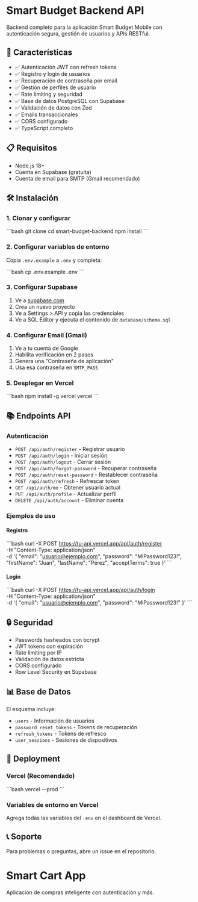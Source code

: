 # Smart Budget Backend API

Backend completo para la aplicación Smart Budget Mobile con autenticación segura, gestión de usuarios y APIs RESTful.

## 🚀 Características

- ✅ Autenticación JWT con refresh tokens
- ✅ Registro y login de usuarios
- ✅ Recuperación de contraseña por email
- ✅ Gestión de perfiles de usuario
- ✅ Rate limiting y seguridad
- ✅ Base de datos PostgreSQL con Supabase
- ✅ Validación de datos con Zod
- ✅ Emails transaccionales
- ✅ CORS configurado
- ✅ TypeScript completo

## 📋 Requisitos

- Node.js 18+
- Cuenta en Supabase (gratuita)
- Cuenta de email para SMTP (Gmail recomendado)

## 🛠️ Instalación

### 1. Clonar y configurar

\`\`\`bash
git clone <tu-repo>
cd smart-budget-backend
npm install
\`\`\`

### 2. Configurar variables de entorno

Copia `.env.example` a `.env` y completa:

\`\`\`bash
cp .env.example .env
\`\`\`

### 3. Configurar Supabase

1. Ve a [supabase.com](https://supabase.com)
2. Crea un nuevo proyecto
3. Ve a Settings > API y copia las credenciales
4. Ve a SQL Editor y ejecuta el contenido de `database/schema.sql`

### 4. Configurar Email (Gmail)

1. Ve a tu cuenta de Google
2. Habilita verificación en 2 pasos
3. Genera una "Contraseña de aplicación"
4. Usa esa contraseña en `SMTP_PASS`

### 5. Desplegar en Vercel

\`\`\`bash
npm install -g vercel
vercel
\`\`\`

## 📚 Endpoints API

### Autenticación

- `POST /api/auth/register` - Registrar usuario
- `POST /api/auth/login` - Iniciar sesión
- `POST /api/auth/logout` - Cerrar sesión
- `POST /api/auth/forgot-password` - Recuperar contraseña
- `POST /api/auth/reset-password` - Restablecer contraseña
- `POST /api/auth/refresh` - Refrescar token
- `GET /api/auth/me` - Obtener usuario actual
- `PUT /api/auth/profile` - Actualizar perfil
- `DELETE /api/auth/account` - Eliminar cuenta

### Ejemplos de uso

#### Registro
\`\`\`bash
curl -X POST https://tu-api.vercel.app/api/auth/register \
  -H "Content-Type: application/json" \
  -d '{
    "email": "usuario@ejemplo.com",
    "password": "MiPassword123!",
    "firstName": "Juan",
    "lastName": "Pérez",
    "acceptTerms": true
  }'
\`\`\`

#### Login
\`\`\`bash
curl -X POST https://tu-api.vercel.app/api/auth/login \
  -H "Content-Type: application/json" \
  -d '{
    "email": "usuario@ejemplo.com",
    "password": "MiPassword123!"
  }'
\`\`\`

## 🔒 Seguridad

- Passwords hasheados con bcrypt
- JWT tokens con expiración
- Rate limiting por IP
- Validación de datos estricta
- CORS configurado
- Row Level Security en Supabase

## 📊 Base de Datos

El esquema incluye:
- `users` - Información de usuarios
- `password_reset_tokens` - Tokens de recuperación
- `refresh_tokens` - Tokens de refresco
- `user_sessions` - Sesiones de dispositivos

## 🚀 Deployment

### Vercel (Recomendado)
\`\`\`bash
vercel --prod
\`\`\`

### Variables de entorno en Vercel
Agrega todas las variables del `.env` en el dashboard de Vercel.

## 📞 Soporte

Para problemas o preguntas, abre un issue en el repositorio.

# Smart Cart App

Aplicación de compras inteligente con autenticación y más.
